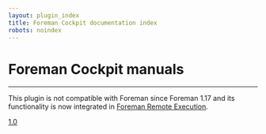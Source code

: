 ```yaml
---
layout: plugin_index
title: Foreman Cockpit documentation index
robots: noindex
---
```


# Foreman Cockpit manuals
-----------------------------

<div class="bs-callout-info bs-callout">
This plugin is not compatible with Foreman since Foreman 1.17 and its functionality is now integrated in <a href="plugins/foreman_remote_execution/">Foreman Remote Execution</a>.
</div>

<div class='row plugin-manual'>
  <div class='col-md-4 center'>
		<a href="plugins/foreman_cockpit/1.0/index.html" class="btn-doc btn">
			<i class="fa fa-newspaper-o"></i>
			<p id='manual'>1.0</p>
		</a>
	</div>
</div>
